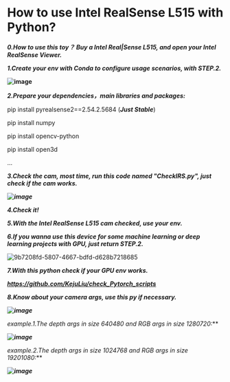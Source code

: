 # How to use Intel RealSense L515 with Python?

***0.How to use this toy？ Buy a Intel Real|Sense L515, and open your Intel RealSense Viewer.***

***1.Create your env with Conda to configure usage scenarios, with STEP.2.***

**![image](https://github.com/user-attachments/assets/6b6dd585-910e-4122-919f-ee0a4a27974a)**

***2.Prepare your dependencies，main libraries and packages:***

pip install pyrealsense2==2.54.2.5684 (***Just Stable***)

pip install numpy

pip install opencv-python

pip install open3d

...

***3.Check the cam, most time, run this code named "CheckIRS.py", just check if the cam works.***

***![image](https://github.com/user-attachments/assets/344ba50f-9f51-4af2-b48f-fd0418f52b5a)***

***4.Check it!***

***5.With the Intel RealSense L515 cam checked, use your env.***

***6.If you wanna use this device for some machine learning or deep learning projects with GPU, just return STEP.2.***

![9b7208fd-5807-4667-bdfd-d628b7218685](https://github.com/user-attachments/assets/e7e3ad39-6b8d-42e4-8c96-fb24435d0f35)

***7.With this python check if your GPU env works.***

***https://github.com/KejuLiu/check_Pytorch_scripts***


***8.Know about your camera args, use this py if necessary.***

***![image](https://github.com/user-attachments/assets/272904fa-dae9-4690-879a-db634fde7fc1)***

***example.1.The depth args in size 640*480 and RGB args in size 1280*720:***

***![image](https://github.com/user-attachments/assets/783cc8a8-acce-4d30-abe7-18125941bd68)***

***example.2.The depth args in size 1024*768 and RGB args in size 1920*1080:***

***![image](https://github.com/user-attachments/assets/1341ada8-976a-493c-b55b-f427389f5cb3)***

















